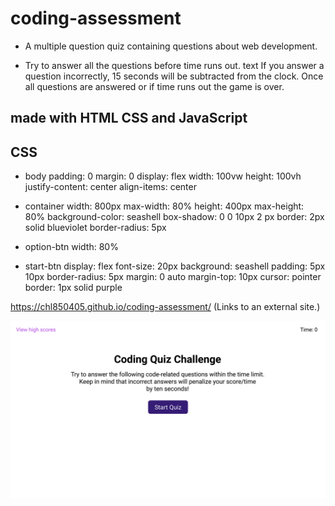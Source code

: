 # coding-assessment

* A multiple question quiz containing questions about web development.

* Try to answer all the questions before time runs out.
text If you answer a question incorrectly, 15 seconds will be subtracted from the clock.
Once all questions are answered or if time runs out the game is over.

## made with HTML CSS and JavaScript

## CSS

* body 
    padding: 0
    margin: 0
    display: flex
    width: 100vw
    height: 100vh
    justify-content: center
    align-items: center

* container 
    width: 800px
    max-width: 80%
    height: 400px
    max-height: 80%
    background-color: seashell
    box-shadow: 0 0 10px 2 px
    border: 2px solid blueviolet
    border-radius: 5px

* option-btn 
    width: 80%

* start-btn 
    display: flex
    font-size: 20px
    background: seashell
    padding: 5px 10px
    border-radius: 5px
    margin: 0 auto
    margin-top: 10px
    cursor: pointer
    border: 1px solid purple

https://chl850405.github.io/coding-assessment/ (Links to an external site.) 

![](./assets/gif/mock.gif)